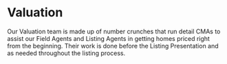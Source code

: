 # Valuation

Our Valuation team is made up of number crunches that run detail CMAs to assist our Field Agents and Listing Agents in getting homes priced right from the beginning. Their work is done before the Listing Presentation and as needed throughout the listing process.




